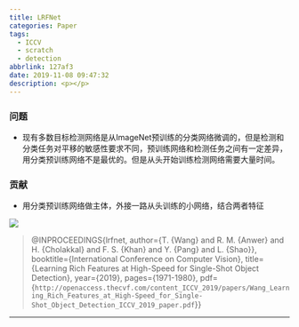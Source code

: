 ```yaml
---
title: LRFNet
categories: Paper
tags:
  - ICCV
  - scratch
  - detection
abbrlink: 127af3
date: 2019-11-08 09:47:32
description: <p></p>
---
```

### 问题

- 现有多数目标检测网络是从ImageNet预训练的分类网络微调的，但是检测和分类任务对平移的敏感性要求不同，预训练网络和检测任务之间有一定差异，用分类预训练网络不是最优的。但是从头开始训练检测网络需要大量时间。

### 贡献

- 用分类预训练网络做主体，外接一路从头训练的小网络，结合两者特征

![](LRF.png)

>@INPROCEEDINGS{lrfnet,
>  author={T. {Wang} and R. M. {Anwer} and H. {Cholakkal} and F. S. {Khan} and Y. {Pang} and L. {Shao}},
>  booktitle={International Conference on Computer Vision}, 
>  title={Learning Rich Features at High-Speed for Single-Shot Object Detection}, 
>  year={2019},
>  pages={1971-1980},
>  pdf={`http://openaccess.thecvf.com/content_ICCV_2019/papers/Wang_Learning_Rich_Features_at_High-Speed_for_Single-Shot_Object_Detection_ICCV_2019_paper.pdf`}}

---

